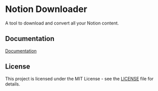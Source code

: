 # Notion Downloader

A tool to download and convert all your Notion content.

## Documentation

[Documentation](https://downloader.franciscomoretti.com/docs/packages/notion-downloader)

## License

This project is licensed under the MIT License - see the [LICENSE](LICENSE) file for details.
